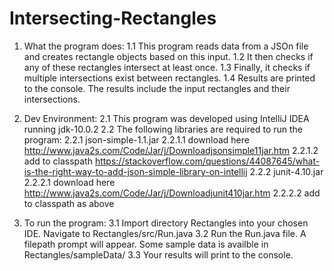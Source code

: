 # Intersecting-Rectangles

1. What the program does:
    1.1 This program reads data from a JSOn file and creates rectangle objects based on this input. 
    1.2 It then checks if any of these rectangles intersect at least once.
    1.3 Finally, it checks if multiple intersections exist between rectangles.
    1.4 Results are printed to the console. The results include the input rectangles and their intersections.

2. Dev Environment:
    2.1 This program was developed using IntelliJ IDEA running jdk-10.0.2
    2.2 The following libraries are required to run the program:
        2.2.1 json-simple-1.1.jar 
              2.2.1.1 download here http://www.java2s.com/Code/Jar/j/Downloadjsonsimple11jar.htm
              2.2.1.2 add to classpath https://stackoverflow.com/questions/44087645/what-is-the-right-way-to-add-json-simple-library-on-intellij
        2.2.2 junit-4.10.jar
              2.2.2.1 download here http://www.java2s.com/Code/Jar/j/Downloadjunit410jar.htm
              2.2.2.2 add to classpath as above
              
3. To run the program:
    3.1 Import directory Rectangles into your chosen IDE. Navigate to Rectangles/src/Run.java
    3.2 Run the Run.java file. A filepath prompt will appear. Some sample data is availble in Rectangles/sampleData/
    3.3 Your results will print to the console.
